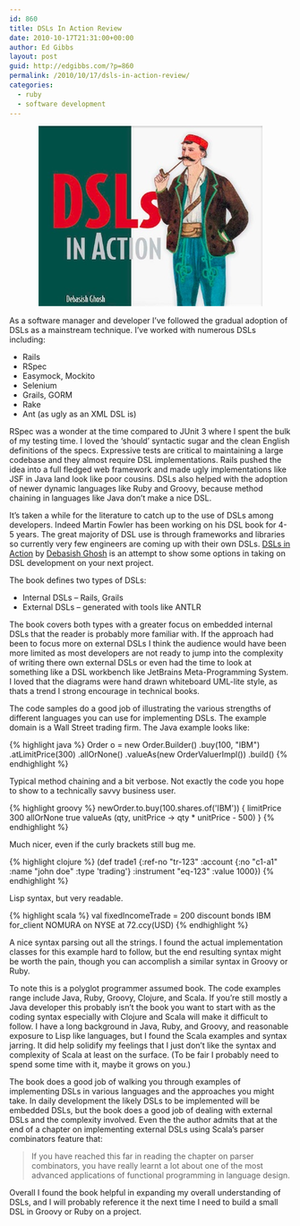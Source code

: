 ```yaml
---
id: 860
title: DSLs In Action Review
date: 2010-10-17T21:31:00+00:00
author: Ed Gibbs
layout: post
guid: http://edgibbs.com/?p=860
permalink: /2010/10/17/dsls-in-action-review/
categories:
  - ruby
  - software development
---
```

<div align="center">
  <img src="/images/dsls_in_action.jpg" />
</div>

As a software manager and developer I&#8217;ve followed the gradual adoption of DSLs as a mainstream technique. I&#8217;ve worked with numerous DSLs including:

  * Rails
  * RSpec
  * Easymock, Mockito
  * Selenium
  * Grails, GORM
  * Rake
  * Ant (as ugly as an XML DSL is)

RSpec was a wonder at the time compared to JUnit 3 where I spent the bulk of my testing time. I loved the &#8216;should&#8217; syntactic sugar and the clean English definitions of the specs. Expressive tests are critical to maintaining a large codebase and they almost require DSL implementations. Rails pushed the idea into a full fledged web framework and made ugly implementations like JSF in Java land look like poor cousins. DSLs also helped with the adoption of newer dynamic languages like Ruby and Groovy, because method chaining in languages like Java don&#8217;t make a nice DSL.

It&#8217;s taken a while for the literature to catch up to the use of DSLs among developers. Indeed Martin Fowler has been working on his DSL book for 4-5 years. The great majority of DSL use is through frameworks and libraries so currently very few engineers are coming up with their own DSLs. [DSLs in Action](http://www.manning.com/ghosh/) by [Debasish Ghosh](http://debasishg.blogspot.com/) is an attempt to show some options in taking on DSL development on your next project.

The book defines two types of DSLs:

  * Internal DSLs &#8211; Rails, Grails
  * External DSLs &#8211; generated with tools like ANTLR

The book covers both types with a greater focus on embedded internal DSLs that the reader is probably more familiar with. If the approach had been to focus more on external DSLs I think the audience would have been more limited as most developers are not ready to jump into the complexity of writing there own external DSLs or even had the time to look at something like a DSL workbench like JetBrains Meta-Programming System. I loved that the diagrams were hand drawn whiteboard UML-lite style, as thats a trend I strong encourage in technical books.

The code samples do a good job of illustrating the various strengths of different languages you can use for implementing DSLs. The example domain is a Wall Street trading firm. The Java example looks like:

{% highlight java %}
Order o = 
  new Order.Builder()
      .buy(100, "IBM")
      .atLimitPrice(300)
      .allOrNone()
      .valueAs(new OrderValuerImpl())
      .build()
{% endhighlight %}

Typical method chaining and a bit verbose. Not exactly the code you hope to show to a technically savvy business user.

{% highlight groovy %}
newOrder.to.buy(100.shares.of('IBM')) {
  limitPrice       300
  allOrNone        true
  valueAs          (qty, unitPrice -> qty * unitPrice - 500)
}
{% endhighlight %}

Much nicer, even if the curly brackets still bug me.

{% highlight clojure %}
(def trade1
  {:ref-no "tr-123"
   :account {:no "c1-a1" :name "john doe" :type 'trading'}
   :instrument "eq-123" :value 1000})
{% endhighlight %}

Lisp syntax, but very readable.

{% highlight scala %}
val fixedIncomeTrade =
  200 discount bonds IBM
    for_client NOMURA on NYSE at 72.ccy(USD)
{% endhighlight %}

A nice syntax parsing out all the strings. I found the actual implementation classes for this example hard to follow, but the end resulting syntax might be worth the pain, though you can accomplish a similar syntax in Groovy or Ruby.

To note this is a polyglot programmer assumed book. The code examples range include Java, Ruby, Groovy, Clojure, and Scala. If you&#8217;re still mostly a Java developer this probably isn&#8217;t the book you want to start with as the coding syntax especially with Clojure and Scala will make it difficult to follow. I have a long background in Java, Ruby, and Groovy, and reasonable exposure to Lisp like languages, but I found the Scala examples and syntax jarring. It did help solidify my feelings that I just don&#8217;t like the syntax and complexity of Scala at least on the surface. (To be fair I probably need to spend some time with it, maybe it grows on you.)

The book does a good job of walking you through examples of implementing DSLs in various languages and the approaches you might take. In daily development the likely DSLs to be implemented will be embedded DSLs, but the book does a good job of dealing with external DSLs and the complexity involved. Even the the author admits that at the end of a chapter on implementing external DSLs using Scala&#8217;s parser combinators feature that:

> If you have reached this far in reading the chapter on parser combinators, you have really learnt a lot about one of the most advanced applications of functional programming in language design. 

Overall I found the book helpful in expanding my overall understanding of DSLs, and I will probably reference it the next time I need to build a small DSL in Groovy or Ruby on a project.
